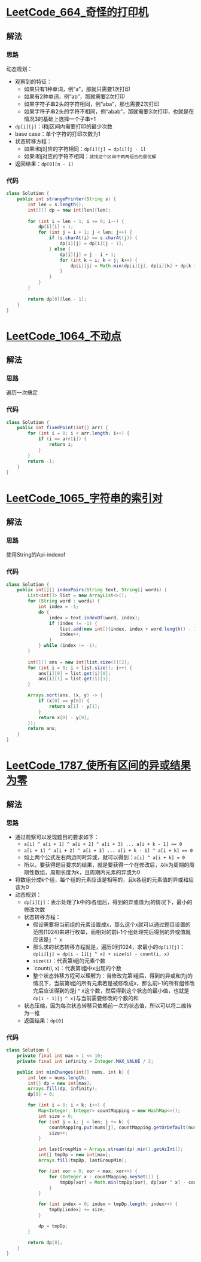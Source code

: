 # [LeetCode_664_奇怪的打印机](https://leetcode-cn.com/problems/strange-printer/)
## 解法
### 思路
动态规划：
- 观察到的特征：
    - 如果只有1种单词，例“a”，那就只需要1次打印
    - 如果有2种单词，例“ab”，那就需要2次打印
    - 如果字符子串2头的字符相同，例“aba”，那也需要2次打印
    - 如果字符子串2头的字符不相同，例“abab”，那就需要3次打印，也就是在情况3的基础上选择一个子串+1
- `dp[i][j]`：i和j区间内需要打印的最少次数
- base case：单个字符的打印次数为1
- 状态转移方程：
    - 如果i和j对应的字符相同：`dp[i][j] = dp[i][j - 1]`
    - 如果i和j对应的字符不相同：`就找这个区间中两两组合的最优解`
- 返回结果：`dp[0][n - 1]`
### 代码
```java
class Solution {
    public int strangePrinter(String s) {
        int len = s.length();
        int[][] dp = new int[len][len];
        
        for (int i = len - 1; i >= 0; i--) {
            dp[i][i] = 1;
            for (int j = i + 1; j < len; j++) {
                if (s.charAt(i) == s.charAt(j)) {
                    dp[i][j] = dp[i][j - 1];
                } else {
                    dp[i][j] = j - i + 1;
                    for (int k = i; k < j; k++) {
                        dp[i][j] = Math.min(dp[i][j], dp[i][k] + dp[k + 1][j]);
                    }
                }
            }
        }
        
        return dp[0][len - 1];
    }
}
```
# [LeetCode_1064_不动点](https://leetcode-cn.com/problems/fixed-point/)
## 解法
### 思路
遍历一次搞定
### 代码
```java
class Solution {
    public int fixedPoint(int[] arr) {
        for (int i = 0; i < arr.length; i++) {
            if (i == arr[i]) {
                return i;
            }
        }
        return -1;
    }
}
```
# [LeetCode_1065_字符串的索引对](https://leetcode-cn.com/problems/index-pairs-of-a-string/)
## 解法
### 思路
使用String的Api-indexof
### 代码
```java
class Solution {
    public int[][] indexPairs(String text, String[] words) {
        List<int[]> list = new ArrayList<>();
        for (String word : words) {
            int index = -1;
            do {
                index = text.indexOf(word, index);
                if (index != -1) {
                    list.add(new int[]{index, index + word.length() - 1});
                    index++;
                }
            } while (index != -1);
        }
        
        int[][] ans = new int[list.size()][2];
        for (int i = 0; i < list.size(); i++) {
            ans[i][0] = list.get(i)[0];
            ans[i][1] = list.get(i)[1];
        }

        Arrays.sort(ans, (x, y) -> {
            if (x[0] == y[0]) {
                return x[1] - y[1];
            }
            return x[0] - y[0];
        });
        return ans;
    }
}
```
# [LeetCode_1787_使所有区间的异或结果为零](https://leetcode-cn.com/problems/make-the-xor-of-all-segments-equal-to-zero/)
## 解法
### 思路
- 通过观察可以发现题目的要求如下：
  - `a[i] ^ a[i + 1] ^ a[i + 2] ^ a[i + 3] ... a[i + k - 1] == 0`
  - `a[i + 1] ^ a[i + 2] ^ a[i + 3] ... a[i + k - 1] ^ a[i + k] == 0`
  - 如上两个公式左右两边同时异或，就可以得到：`a[i] ^ a[i + k] = 0`
  - 所以，要获得题目要求的结果，就是要获得一个在修改后，以k为周期的周期性数组，周期长度为k，且周期内元素的异或为0
- 将数组分成k个组，每个组的元素应该是相等的，且k各组的元素值的异或和应该为0
- 动态规划：
  - `dp[i][j]`：表示处理了k中的i各组后，得到的异或值为j的情况下，最小的修改次数
  - 状态转移方程：
    - 假设需要将当前组的元素设置成x，那么这个x就可以通过题目设置的范围(1024)来进行枚举，而相对的前i-1个组处理完后得到的异或值就应该是`j ^ x`
    - 那么求的状态转移方程就是，遍历0到1024，求最小的`dp[i][j]`：`dp[i][j] = dp[i - 1][j ^ x] + size(i) - count(i, x)`
    - `size(i)`：代表第i组的元素个数
    - `count(i, x)：代表第i组中x出现的个数
    - 整个状态转移方程可以理解为：当修改完第i组后，得到的异或和为j的情况下，当前第i组的所有元素若是被修改成x，那么前i-1的所有组修改完后应该得到的是j ^ x这个数，然后得到这个状态的最小值，也就是`dp[i - 1][j ^ x]`与当前需要修改的个数的和
  - 状态压缩，因为每次状态转移只依赖前一次的状态值，所以可以将二维转为一维
  - 返回结果：`dp[0]`
### 代码
```java
class Solution {
    private final int max = 1 << 10;
    private final int infinity = Integer.MAX_VALUE / 2;

    public int minChanges(int[] nums, int k) {
        int len = nums.length;
        int[] dp = new int[max];
        Arrays.fill(dp, infinity);
        dp[0] = 0;

        for (int i = 0; i < k; i++) {
            Map<Integer, Integer> countMapping = new HashMap<>();
            int size = 0;
            for (int j = i; j < len; j += k) {
                countMapping.put(nums[j], countMapping.getOrDefault(nums[j], 0) + 1);
                size++;
            }

            int lastGroupMin = Arrays.stream(dp).min().getAsInt();
            int[] tmpDp = new int[max];
            Arrays.fill(tmpDp, lastGroupMin);

            for (int xor = 0; xor < max; xor++) {
                for (Integer x : countMapping.keySet()) {
                    tmpDp[xor] = Math.min(tmpDp[xor], dp[xor ^ x] - countMapping.get(x));
                }
            }

            for (int index = 0; index < tmpDp.length; index++) {
                tmpDp[index] += size;
            }

            dp = tmpDp;
        }

        return dp[0];
    }
}
```